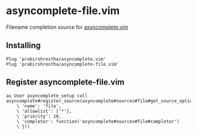 # asyncomplete-file.vim

Filename completion source for [asyncomplete.vim](https://github.com/prabirshrestha/asyncomplete.vim)

## Installing

```vim
Plug 'prabirshrestha/asyncomplete.vim'
Plug 'prabirshrestha/asyncomplete-file.vim'
```

## Register asyncomplete-file.vim

```vim
au User asyncomplete_setup call asyncomplete#register_source(asyncomplete#sources#file#get_source_options({
    \ 'name': 'file',
    \ 'allowlist': ['*'],
    \ 'priority': 10,
    \ 'completor': function('asyncomplete#sources#file#completor')
    \ }))
```
